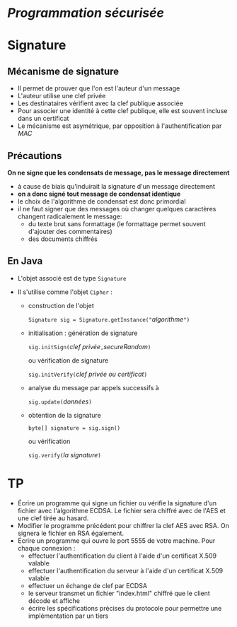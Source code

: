 *Programmation sécurisée*
=========================

Signature
=========

Mécanisme de signature
----------------------

- Il permet de prouver que l'on est l'auteur d'un message
- L'auteur utilise une clef privée
- Les destinataires vérifient avec la clef publique associée
- Pour associer une identité à cette clef publique, elle est souvent incluse dans un certificat
- Le mécanisme est asymétrique, par opposition à l'authentification par *MAC*

Précautions
-----------

**On ne signe que les condensats de message, pas le message directement**

  - à cause de biais qu'induirait la signature d'un message directement
  - **on a donc signé tout message de condensat identique**
  - le choix de l'algorithme de condensat est donc primordial
  - il ne faut signer que des messages où changer quelques caractères changent radicalement le message:
     - du texte brut sans formattage (le formattage permet souvent d'ajouter des commentaires)
     - des documents chiffrés 

En Java
-------

- L'objet associé est de type `Signature`

- Il s'utilise comme l'objet `Cipher` :

  - construction de l'objet

     `Signature sig = Signature.getInstance("`*algorithme*`")`
  
  - initialisation : génération de signature

     `sig.initSign(`*clef privée*`,`*secureRandom*`)` 
  
     ou vérification de signature
     
     `sig.initVerify(`*clef privée ou certificat*`)`
     
  - analyse du message par appels successifs à 

     `sig.update(`*données*`)`
     
  - obtention de la signature
  
     `byte[] signature = sig.sign()`
     
     ou vérification
     
     `sig.verify(`*la signature*`)`

TP
==

- Écrire un programme qui signe un fichier ou vérifie la signature d'un fichier avec l'algorithme ECDSA. Le fichier sera chiffré avec de l'AES et une clef tirée au hasard.
- Modifier le programme précédent pour chiffrer la clef AES avec RSA. On signera le fichier en RSA également.
- Écrire un programme qui ouvre le port 5555 de votre machine. Pour chaque connexion :
   - effectuer l'authentification du client à l'aide d'un certificat X.509 valable
   - effectuer l'authentification du serveur à l'aide d'un certificat X.509 valable
   - effectuer un échange de clef par ECDSA
   - le serveur transmet un fichier "index.html" chiffré que le client décode et affiche
   - écrire les spécifications précises du protocole pour permettre une implémentation par un tiers